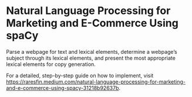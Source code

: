 # Natural Language Processing for Marketing and E-Commerce Using spaCy

Parse a webpage for text and lexical elements, determine a webpage’s subject through its lexical elements, and present the most appropriate lexical elements for copy generation.

For a detailed, step-by-step guide on how to implement, visit https://raresfin.medium.com/natural-language-processing-for-marketing-and-e-commerce-using-spacy-31218b92637b.
